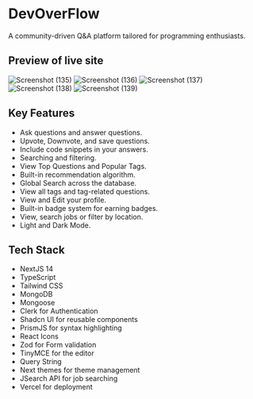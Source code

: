 # DevOverFlow

<p>A community-driven Q&A platform tailored for programming enthusiasts.</p>

## Preview of live site
![Screenshot (135)](https://github.com/sougata-github/DevOverFlow/assets/102734212/bacbe7f8-ddf1-4ac9-8a6c-e9e7b83338a5)
![Screenshot (136)](https://github.com/sougata-github/DevOverFlow/assets/102734212/7c819a7e-1035-468c-b775-9c945b0d8011)
![Screenshot (137)](https://github.com/sougata-github/DevOverFlow/assets/102734212/cf9627cd-624e-48a0-9923-c690448aac4a)
![Screenshot (138)](https://github.com/sougata-github/DevOverFlow/assets/102734212/4ee56d23-d339-4fcb-a0f5-96b8c682a329)
![Screenshot (139)](https://github.com/sougata-github/DevOverFlow/assets/102734212/96af161c-0791-4597-91cd-57759e27f59e)

## Key Features

- Ask questions and answer questions.
- Upvote, Downvote, and save questions.
- Include code snippets in your answers.
- Searching and filtering.
- View Top Questions and Popular Tags.
- Built-in recommendation algorithm.
- Global Search across the database.
- View all tags and tag-related questions.
- View and Edit your profile.
- Built-in badge system for earning badges.
- View, search jobs or filter by location.
- Light and Dark Mode.

## Tech Stack

- NextJS 14
- TypeScript
- Tailwind CSS
- MongoDB
- Mongoose
- Clerk for Authentication
- Shadcn UI for reusable components
- PrismJS for syntax highlighting
- React Icons
- Zod for Form validation
- TinyMCE for the editor
- Query String
- Next themes for theme management
- JSearch API for job searching
- Vercel for deployment
